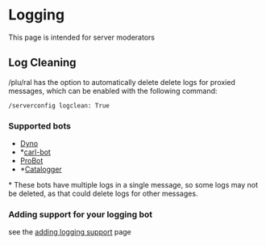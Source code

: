 # Logging

This page is intended for server moderators

## Log Cleaning
/plu/ral has the option to automatically delete delete logs for proxied messages, which can be enabled with the following command:
```text :no-line-numbers
/serverconfig logclean: True
```

### Supported bots
- [Dyno](https://discord.com/application-directory/161660517914509312)
- \*[carl-bot](https://discord.com/application-directory/235148962103951360)
- [ProBot](https://discord.com/application-directory/282859044593598464)
- \*[Catalogger](https://discord.com/application-directory/830819903371739166)

\* These bots have multiple logs in a single message, so some logs may not be deleted, as that could delete logs for other messages.

### Adding support for your logging bot
see the [adding logging support](/third-party-applications/logging-support) page

